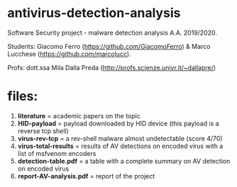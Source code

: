 # antivirus-detection-analysis

Software Security project - malware detection analysis A.A. 2019/2020. 

Students:
Giacomo Ferro (https://github.com/GiacomoFerro) & Marco Lucchese (https://github.com/marcolucc).

Profs: dott.ssa Mila Dalla Preda (http://profs.scienze.univr.it/~dallapre/)

# files:
1) **literature** = academic papers on the topic
2) **HID-payload** = payload downloaded by HID device (this payload is a reverse tcp shell)
3) **virus-rev-tcp** = a rev-shell malware almost undetectable (score 4/70)
4) **virus-total-results** = results of AV detections on encoded virus with a list of msfvenom encoders
5) **detection-table.pdf** = a table with a complete summary on AV detection on encoded virus
6) **report-AV-analysis.pdf** = report of the project
